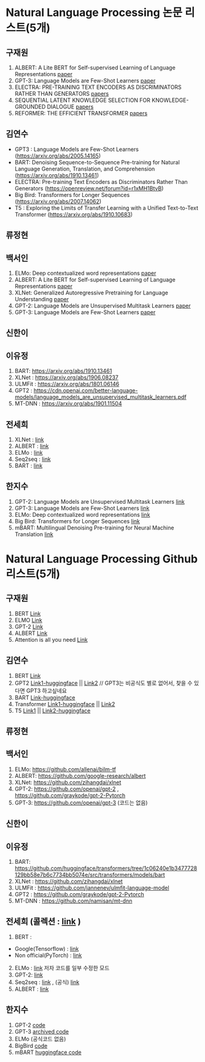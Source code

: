 # Natural Language Processing 논문 리스트(5개)

## 구재원
1. ALBERT: A Lite BERT for Self-supervised Learning of Language Representations [paper](https://arxiv.org/pdf/1909.11942.pdf)
2. GPT-3: Language Models are Few-Shot Learners [paper](https://arxiv.org/abs/2005.14165)
3. ELECTRA: PRE-TRAINING TEXT ENCODERS AS DISCRIMINATORS RATHER THAN GENERATORS [papers](https://arxiv.org/pdf/2003.10555.pdf)
4. SEQUENTIAL LATENT KNOWLEDGE SELECTION FOR KNOWLEDGE-GROUNDED DIALOGUE [papers](https://arxiv.org/pdf/2002.07510.pdf)
5. REFORMER: THE EFFICIENT TRANSFORMER [papers](https://arxiv.org/pdf/2001.04451.pdf)



## 김연수

- GPT3 : Language Models are Few-Shot Learners (https://arxiv.org/abs/2005.14165)
- BART: Denoising Sequence-to-Sequence Pre-training for Natural Language Generation, Translation, and Comprehension (https://arxiv.org/abs/1910.13461)
- ELECTRA: Pre-training Text Encoders as Discriminators Rather Than Generators (https://openreview.net/forum?id=r1xMH1BtvB)
- Big Bird: Transformers for Longer Sequences (https://arxiv.org/abs/2007.14062)
- T5 : Exploring the Limits of Transfer Learning with a Unified Text-to-Text Transformer (https://arxiv.org/abs/1910.10683)

## 류정현



## 백서인
1. ELMo: Deep contextualized word representations [paper](https://arxiv.org/pdf/1802.05365.pdf)
2. ALBERT: A Lite BERT for Self-supervised Learning of Language Representations [paper](https://arxiv.org/pdf/1909.11942.pdf)
3. XLNet: Generalized Autoregressive Pretraining for Language Understanding [paper](https://arxiv.org/pdf/1906.08237.pdf)
4. GPT-2: Language Models are Unsupervised Multitask Learners [paper](https://d4mucfpksywv.cloudfront.net/better-language-models/language-models.pdf)
5. GPT-3: Language Models are Few-Shot Learners [paper](https://arxiv.org/pdf/2005.14165v4.pdf)


## 신한이


## 이유정
1. BART: https://arxiv.org/abs/1910.13461
2. XLNet : https://arxiv.org/abs/1906.08237 
3. ULMFit : https://arxiv.org/abs/1801.06146
4. GPT2 : https://cdn.openai.com/better-language-models/language_models_are_unsupervised_multitask_learners.pdf
5. MT-DNN : https://arxiv.org/abs/1901.11504

## 전세희

1. XLNet : [link](https://arxiv.org/abs/1906.08237.pdf)
2. ALBERT : [link](https://arxiv.org/pdf/1909.11942.pdf)
3. ELMo : [link](https://arxiv.org/pdf/1802.05365.pdf)
4. Seq2seq : [link](https://papers.nips.cc/paper/2014/file/a14ac55a4f27472c5d894ec1c3c743d2-Paper.pdf)
5. BART : [link](https://arxiv.org/pdf/1910.13461.pdf)



## 한지수
1. GPT-2: Language Models are Unsupervised Multitask Learners [link](https://cdn.openai.com/better-language-models/language_models_are_unsupervised_multitask_learners.pdf)
2. GPT-3: Language Models are Few-Shot Learners [link](https://arxiv.org/pdf/2005.14165v4.pdf)
3. ELMo: Deep contextualized word representations [link](https://arxiv.org/pdf/1802.05365.pdf)
4. Big Bird: Transformers for Longer Sequences [link](https://arxiv.org/pdf/2007.14062.pdf)
5. mBART: Multilingual Denoising Pre-training for Neural Machine Translation [link](https://arxiv.org/pdf/2001.08210.pdf)


# Natural Language Processing Github 리스트(5개)



## 구재원
1. BERT [Link](https://github.com/google-research/bert)
2. ELMO [Link](https://github.com/allenai/bilm-tf)
3. GPT-2 [Link](ttps://github.com/graykode/gpt-2-Pytorch)
4. ALBERT [Link](https://github.com/google-research/albert)
5. Attention is all you need [Link](https://github.com/jadore801120/attention-is-all-you-need-pytorch)



## 김연수

1. BERT [Link](https://github.com/google-research/bert)
2. GPT2 [Link1-huggingface](https://github.com/huggingface/transformers/tree/master/src/transformers/models/gpt2) || [Link2](https://github.com/ConnorJL/GPT2) // GPT3는 비공식도 별로 없어서, 찾을 수 있다면 GPT3 하고싶네요
3. BART [Link-huggingface](https://github.com/huggingface/transformers/tree/1c06240e1b3477728129bb58e7b6c7734bb5074e/src/transformers/models/bart)
4. Transformer [Link1-huggingface](https://github.com/huggingface/transformers/tree/master/src/transformers) || [Link2](https://github.com/Kyubyong/transformer)
5. T5 [Link1](https://github.com/google-research/text-to-text-transfer-transformer) || [Link2-huggingface](https://github.com/huggingface/transformers/tree/master/src/transformers/models/t5)

## 류정현



## 백서인
1. ELMo: https://github.com/allenai/bilm-tf
2. ALBERT: https://github.com/google-research/albert
3. XLNet: https://github.com/zihangdai/xlnet
4. GPT-2: https://github.com/openai/gpt-2 , https://github.com/graykode/gpt-2-Pytorch 
5. GPT-3: https://github.com/openai/gpt-3 (코드는 없음)


## 신한이


## 이유정
1. BART: https://github.com/huggingface/transformers/tree/1c06240e1b3477728129bb58e7b6c7734bb5074e/src/transformers/models/bart
2. XLNet : https://github.com/zihangdai/xlnet
3. ULMFit : https://github.com/jannenev/ulmfit-language-model
4. GPT2 : https://github.com/graykode/gpt-2-Pytorch
5. MT-DNN : https://github.com/namisan/mt-dnn


## 전세희 (콜렉션 : [link](https://github.com/graykode/nlp-tutorial) )
1. BERT : 
- Google(Tensorflow) : [link](https://github.com/google-research/bert)
- Non official(PyTorch) : [link](https://github.com/codertimo/BERT-pytorch)
2. ELMo : [link](https://github.com/ratsgo/embedding) 저자 코드를 일부 수정한 모드
3. GPT-2: [link](https://github.com/openai/gpt-2)
4. Seq2seq : [link](https://github.com/graykode/nlp-tutorial) , (공식) [link](https://github.com/google/seq2seq)
5. ALBERT : [link](https://github.com/google-research/ALBERT)


## 한지수
1. GPT-2 [code](https://github.com/graykode/gpt-2-Pytorch )
2. GPT-3 [archived code](https://github.com/openai/gpt-3)
3. ELMo (공식코드 없음)
4. BigBird [code](https://github.com/google-research/bigbird)
5. mBART [huggingface code](https://github.com/huggingface/transformers)
